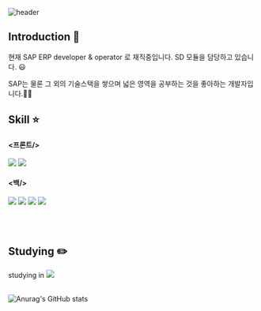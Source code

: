 
<!-- 헤더 -->
![header](https://capsule-render.vercel.app/api?type=slice&color=auto&height=200&section=header&text=Welcome!&desc=I'm%20Yoon%20Johyun&fontSize=60&rotate=14&fontAlignY=27&fontAlign=75&descAlignY=43&descAlign=80&&animation=twinkling)
<div align=left>


<!--소개-->

## Introduction :raised_hands:
 현재 SAP ERP developer & operator 로 재직중입니다. SD 모듈을 담당하고 있습니다. 😃
 
 SAP는 물론 그 외의 기술스택을 쌓으며 넓은 영역을 공부하는 것을 좋아하는 개발자입니다.👩‍💻
 
 <!--기술스택-->
  ## Skill :star:
  #### <프론트/>
  <img src="https://img.shields.io/badge/Javascript-F7DF1E?style=flat&logo=Javascript&logoColor=white"/>
  <img src="https://img.shields.io/badge/Node.js-339933?style=flat&logo=Node.js&logoColor=white"/>
 
 
  <br/>
 
  #### <백/>
  <img src="https://img.shields.io/badge/SAP-0FAAFF?style=flat&logo=SAP&logoColor=white"/>
  <img src="https://img.shields.io/badge/ABAP-339933?style=flat&logo=SAP&logoColor=white"/>
  <img src="https://img.shields.io/badge/Python-3776AB?style=flat&logo=python&logoColor=white"/>
  <img src="https://img.shields.io/badge/C-A8B9CC?style=flat&logo=C&logoColor=white"/>

  <br/>
  <!--언어 및 툴-->

<br/><br/>
  
 <!--공부중 -->
 
  ## Studying :pencil2: 
 
  studying in <img src="https://img.shields.io/badge/42-000000?style=flat&logo=42&logoColor=white"/>
 <br/>
 <br/>
  

 
</div>

![Anurag's GitHub stats](https://github-readme-stats.vercel.app/api?username=porory415&show_icons=true&theme=radical)

